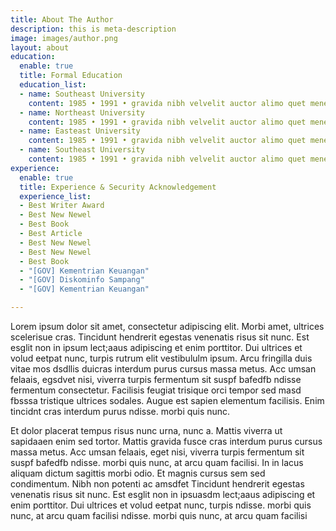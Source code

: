 ```yaml
---
title: About The Author
description: this is meta-description
image: images/author.png
layout: about
education:
  enable: true
  title: Formal Education
  education_list:
  - name: Southeast University
    content: 1985 • 1991 • gravida nibh velvelit auctor alimo quet menean solli
  - name: Northeast University
    content: 1985 • 1991 • gravida nibh velvelit auctor alimo quet menean solli
  - name: Easteast University
    content: 1985 • 1991 • gravida nibh velvelit auctor alimo quet menean solli
  - name: Southeast University
    content: 1985 • 1991 • gravida nibh velvelit auctor alimo quet menean solli
experience:
  enable: true
  title: Experience & Security Acknowledgement
  experience_list:
  - Best Writer Award
  - Best New Newel
  - Best Book
  - Best Article
  - Best New Newel
  - Best New Newel
  - Best Book
  - "[GOV] Kementrian Keuangan"
  - "[GOV] Diskominfo Sampang"
  - "[GOV] Kementrian Keuangan"

---
```

Lorem ipsum dolor sit amet, consectetur adipiscing elit. Morbi amet, ultrices scelerisue cras. Tincidunt hendrerit egestas venenatis risus sit nunc. Est esglit non in ipsum lect;aaus adipiscing et enim porttitor. Dui ultrices et volud eetpat nunc, turpis rutrum elit vestibululm ipsum. Arcu fringilla duis vitae mos dsdllis duicras interdum purus cursus massa metus. Acc umsan felaais, egsdvet nisi, viverra turpis fermentum sit suspf bafedfb ndisse fermentum consectetur. Facilisis feugiat trisique orci tempor sed masd fbsssa tristique ultrices sodales. Augue est sapien elementum facilisis. Enim tincidnt cras interdum purus  ndisse.  morbi quis nunc.


Et dolor placerat tempus risus nunc urna, nunc a. Mattis viverra ut sapidaaen enim sed tortor. Mattis gravida fusce cras interdum purus cursus massa metus. Acc umsan felaais, eget nisi, viverra turpis fermentum sit suspf bafedfb ndisse.  morbi quis nunc, at arcu quam facilisi. In in lacus aliquam dictum sagittis morbi odio. Et magnis cursus sem sed condimentum. Nibh non potenti ac amsdfet Tincidunt hendrerit egestas venenatis risus sit nunc. Est esglit non in ipsuasdm lect;aaus adipiscing et enim porttitor. Dui ultrices et volud eetpat nunc, turpis  ndisse.  morbi quis nunc, at arcu quam facilisi  ndisse.  morbi quis nunc, at arcu quam facilisi